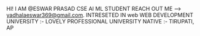 HI! I AM @ESWAR PRASAD 
CSE AI ML STUDENT 
REACH OUT ME --> yadhalaeswar369@gmail.com.
INTRESETED IN web WEB DEVELOPMENT
UNIVERSITY :- LOVELY PROFESSIONAL UNIVERSITY 
NATIVE :- TIRUPATI, AP
